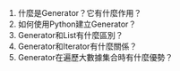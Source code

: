 1. 什麼是Generator？它有什麼作用？
2. 如何使用Python建立Generator？
3. Generator和List有什麼區別？
4. Generator和Iterator有什麼關係？
5. Generator在遍歷大數據集合時有什麼優勢？